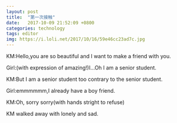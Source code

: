 ```yaml
---
layout: post
title:  "第一次接触"
date:   2017-10-09 21:52:09 +0800
categories: technology
tags: editor
img: https://i.loli.net/2017/10/16/59e46cc23ad7c.jpg
---
```

KM:Hello,you are so beautiful and I want to make a friend with you.

Girl:(with expression of amazing!)I...Oh I am a senior student.

KM:But I am a senior student too contrary to the senior student.

Girl:emmmmmm,I already have a boy friend.

KM:Oh, sorry sorry(with hands stright to refuse)

KM walked away with lonely and sad.
